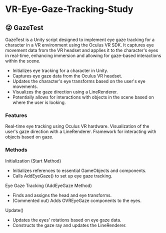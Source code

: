 # VR-Eye-Gaze-Tracking-Study

## :stuck_out_tongue_winking_eye: GazeTest

GazeTest is a Unity script designed to implement eye gaze tracking for a character in a VR environment using the Oculus VR SDK. It captures eye movement data from the VR headset and applies it to the character's eyes in real-time, enhancing immersion and allowing for gaze-based interactions within the scene.

- Initializes eye tracking for a character in Unity.
- Captures eye gaze data from the Oculus VR headset.
- Updates the character's eye transforms based on the user's eye movements.
- Visualizes the gaze direction using a LineRenderer.
- Potentially allows for interactions with objects in the scene based on where the user is looking.

### Features
Real-time eye tracking using Oculus VR hardware.
Visualization of the user's gaze direction with a LineRenderer.
Framework for interacting with objects based on gaze.

### Methods
Initialization (Start Method)
- Initializes references to essential GameObjects and components.
- Calls AddEyeGaze() to set up eye gaze tracking.


Eye Gaze Tracking (AddEyeGaze Method)
- Finds and assigns the head and eye transforms.
- (Commented out) Adds OVREyeGaze components to the eyes.

Update()
- Updates the eyes' rotations based on eye gaze data.
- Constructs the gaze ray and updates the LineRenderer.

